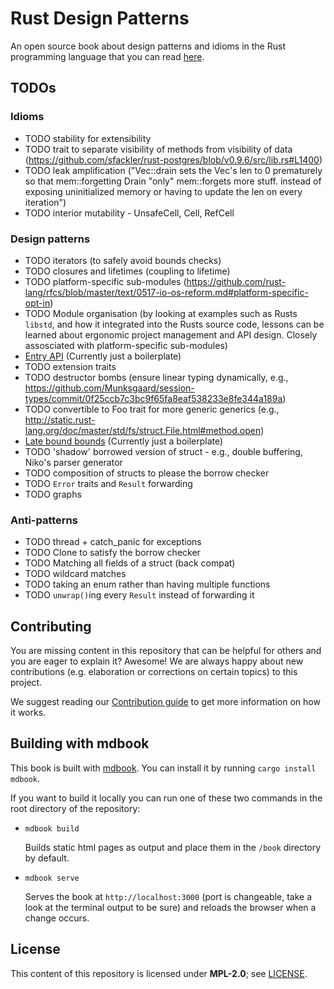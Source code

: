 # Rust Design Patterns

An open source book about design patterns and idioms in the Rust programming
language that you can read [here](https://rust-unofficial.github.io/patterns/).

## TODOs

### Idioms

- TODO stability for extensibility
- TODO trait to separate visibility of methods from visibility of data (<https://github.com/sfackler/rust-postgres/blob/v0.9.6/src/lib.rs#L1400>)
- TODO leak amplification ("Vec::drain sets the Vec's len to 0 prematurely so that mem::forgetting Drain "only" mem::forgets more stuff. instead of exposing uninitialized memory or having to update the len on every iteration")
- TODO interior mutability - UnsafeCell, Cell, RefCell

### Design patterns

- TODO iterators (to safely avoid bounds checks)
- TODO closures and lifetimes (coupling to lifetime)
- TODO platform-specific sub-modules (<https://github.com/rust-lang/rfcs/blob/master/text/0517-io-os-reform.md#platform-specific-opt-in>)
- TODO Module organisation (by looking at examples such as Rusts `libstd`, and how it integrated into the Rusts source code, lessons can be learned about ergonomic project management and API design. Closely assosciated with platform-specific sub-modules)
- [Entry API](patterns/entry.md) (Currently just a boilerplate)
- TODO extension traits
- TODO destructor bombs (ensure linear typing dynamically, e.g., <https://github.com/Munksgaard/session-types/commit/0f25ccb7c3bc9f65fa8eaf538233e8fe344a189a>)
- TODO convertible to Foo trait for more generic generics (e.g., <http://static.rust-lang.org/doc/master/std/fs/struct.File.html#method.open>)
- [Late bound bounds](patterns/late-bounds.md) (Currently just a boilerplate)
- TODO 'shadow' borrowed version of struct - e.g., double buffering, Niko's parser generator
- TODO composition of structs to please the borrow checker
- TODO `Error` traits and `Result` forwarding
- TODO graphs

### Anti-patterns

- TODO thread + catch_panic for exceptions
- TODO Clone to satisfy the borrow checker
- TODO Matching all fields of a struct (back compat)
- TODO wildcard matches
- TODO taking an enum rather than having multiple functions
- TODO `unwrap()`ing every `Result` instead of forwarding it

## Contributing

You are missing content in this repository that can be helpful for others and you are eager to explain it?
Awesome! We are always happy about new contributions (e.g. elaboration or corrections on certain topics) to this project.

We suggest reading our [Contribution guide](./CONTRIBUTING.md) to get more information on how it works.

## Building with mdbook

This book is built with [mdbook](https://rust-lang.github.io/mdBook/). You can install it by running `cargo install mdbook`.

If you want to build it locally you can run one of these two commands in the root directory of the repository:

- `mdbook build`

  Builds static html pages as output and place them in the `/book` directory by default.

- `mdbook serve`

  Serves the book at `http://localhost:3000` (port is changeable, take a look at the terminal output
  to be sure) and reloads the browser when a change occurs.

## License

This content of this repository is licensed under **MPL-2.0**; see [LICENSE](./LICENSE).
